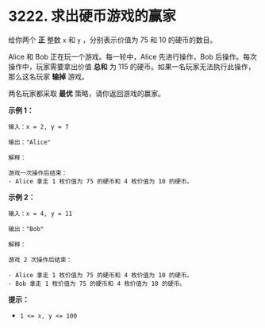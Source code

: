 # 3222. 求出硬币游戏的赢家

给你两个 **正** 整数 `x` 和 `y` ，分别表示价值为 75 和 10 的硬币的数目。

Alice 和 Bob 正在玩一个游戏。每一轮中，Alice 先进行操作，Bob 后操作。每次操作中，玩家需要拿出价值 **总和** 为 115 的硬币。如果一名玩家无法执行此操作，那么这名玩家 **输掉** 游戏。

两名玩家都采取 **最优** 策略，请你返回游戏的赢家。

**示例 1：**

```()
输入：x = 2, y = 7

输出："Alice"

解释：

游戏一次操作后结束：
- Alice 拿走 1 枚价值为 75 的硬币和 4 枚价值为 10 的硬币。
```

**示例 2：**

```()
输入：x = 4, y = 11

输出："Bob"

解释：

游戏 2 次操作后结束：

- Alice 拿走 1 枚价值为 75 的硬币和 4 枚价值为 10 的硬币。
- Bob 拿走 1 枚价值为 75 的硬币和 4 枚价值为 10 的硬币。
```

**提示：**

- `1 <= x, y <= 100`
